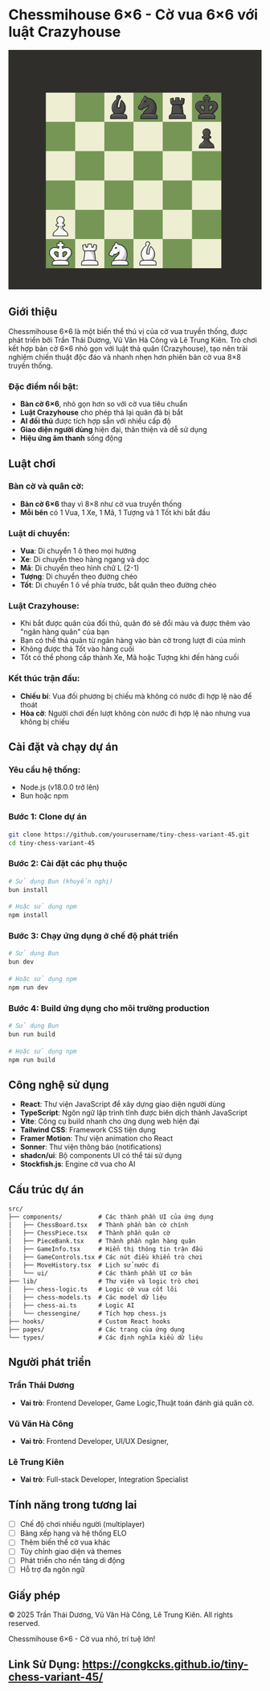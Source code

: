# Chessmihouse 6×6 - Cờ vua 6×6 với luật Crazyhouse

![Chessmihouse Logo](./public/lovable-uploads/e2daecd7-a823-4892-a55d-067798709380.png)

## Giới thiệu

Chessmihouse 6×6 là một biến thể thú vị của cờ vua truyền thống, được phát triển bởi Trần Thái Dương, Vũ Văn Hà Công và Lê Trung Kiên. Trò chơi kết hợp bàn cờ 6×6 nhỏ gọn với luật thả quân (Crazyhouse), tạo nên trải nghiệm chiến thuật độc đáo và nhanh nhẹn hơn phiên bản cờ vua 8×8 truyền thống.

### Đặc điểm nổi bật:
- **Bàn cờ 6×6**, nhỏ gọn hơn so với cờ vua tiêu chuẩn
- **Luật Crazyhouse** cho phép thả lại quân đã bị bắt
- **AI đối thủ** được tích hợp sẵn với nhiều cấp độ
- **Giao diện người dùng** hiện đại, thân thiện và dễ sử dụng
- **Hiệu ứng âm thanh** sống động

## Luật chơi

### Bàn cờ và quân cờ:
- **Bàn cờ 6×6** thay vì 8×8 như cờ vua truyền thống
- **Mỗi bên** có 1 Vua, 1 Xe, 1 Mã, 1 Tượng và 1 Tốt khi bắt đầu

### Luật di chuyển:
- **Vua**: Di chuyển 1 ô theo mọi hướng
- **Xe**: Di chuyển theo hàng ngang và dọc
- **Mã**: Di chuyển theo hình chữ L (2-1)
- **Tượng**: Di chuyển theo đường chéo
- **Tốt**: Di chuyển 1 ô về phía trước, bắt quân theo đường chéo

### Luật Crazyhouse:
- Khi bắt được quân của đối thủ, quân đó sẽ đổi màu và được thêm vào "ngân hàng quân" của bạn
- Bạn có thể thả quân từ ngân hàng vào bàn cờ trong lượt đi của mình
- Không được thả Tốt vào hàng cuối
- Tốt có thể phong cấp thành Xe, Mã hoặc Tượng khi đến hàng cuối

### Kết thúc trận đấu:
- **Chiếu bí**: Vua đối phương bị chiếu mà không có nước đi hợp lệ nào để thoát
- **Hòa cờ**: Người chơi đến lượt không còn nước đi hợp lệ nào nhưng vua không bị chiếu

## Cài đặt và chạy dự án

### Yêu cầu hệ thống:
- Node.js (v18.0.0 trở lên)
- Bun hoặc npm

### Bước 1: Clone dự án
```bash
git clone https://github.com/yourusername/tiny-chess-variant-45.git
cd tiny-chess-variant-45
```

### Bước 2: Cài đặt các phụ thuộc
```bash
# Sử dụng Bun (khuyến nghị)
bun install

# Hoặc sử dụng npm
npm install
```

### Bước 3: Chạy ứng dụng ở chế độ phát triển
```bash
# Sử dụng Bun
bun dev

# Hoặc sử dụng npm
npm run dev
```

### Bước 4: Build ứng dụng cho môi trường production
```bash
# Sử dụng Bun
bun run build

# Hoặc sử dụng npm
npm run build
```

## Công nghệ sử dụng

- **React**: Thư viện JavaScript để xây dựng giao diện người dùng
- **TypeScript**: Ngôn ngữ lập trình tĩnh được biên dịch thành JavaScript
- **Vite**: Công cụ build nhanh cho ứng dụng web hiện đại
- **Tailwind CSS**: Framework CSS tiện dụng
- **Framer Motion**: Thư viện animation cho React
- **Sonner**: Thư viện thông báo (notifications)
- **shadcn/ui**: Bộ components UI có thể tái sử dụng
- **Stockfish.js**: Engine cờ vua cho AI

## Cấu trúc dự án

```
src/
├── components/          # Các thành phần UI của ứng dụng
│   ├── ChessBoard.tsx   # Thành phần bàn cờ chính
│   ├── ChessPiece.tsx   # Thành phần quân cờ
│   ├── PieceBank.tsx    # Thành phần ngân hàng quân
│   ├── GameInfo.tsx     # Hiển thị thông tin trận đấu
│   ├── GameControls.tsx # Các nút điều khiển trò chơi
│   ├── MoveHistory.tsx  # Lịch sử nước đi
│   └── ui/              # Các thành phần UI cơ bản
├── lib/                 # Thư viện và logic trò chơi
│   ├── chess-logic.ts   # Logic cờ vua cốt lõi
│   ├── chess-models.ts  # Các model dữ liệu
│   ├── chess-ai.ts      # Logic AI
│   └── chessengine/     # Tích hợp chess.js
├── hooks/               # Custom React hooks
├── pages/               # Các trang của ứng dụng
└── types/               # Các định nghĩa kiểu dữ liệu
```

## Người phát triển

### Trần Thái Dương
- **Vai trò**: Frontend Developer, Game Logic,Thuật toán đánh giá quân cờ.


### Vũ Văn Hà Công
- **Vai trò**: Frontend Developer, UI/UX Designer,

### Lê Trung Kiên
- **Vai trò**: Full-stack Developer, Integration Specialist

## Tính năng trong tương lai

- [ ] Chế độ chơi nhiều người (multiplayer)
- [ ] Bảng xếp hạng và hệ thống ELO
- [ ] Thêm biến thể cờ vua khác
- [ ] Tùy chỉnh giao diện và themes
- [ ] Phát triển cho nền tảng di động
- [ ] Hỗ trợ đa ngôn ngữ

## Giấy phép

© 2025 Trần Thái Dương, Vũ Văn Hà Công, Lê Trung Kiên. All rights reserved.


Chessmihouse 6×6 - Cờ vua nhỏ, trí tuệ lớn!
## Link Sử Dụng:  https://congkcks.github.io/tiny-chess-variant-45/
